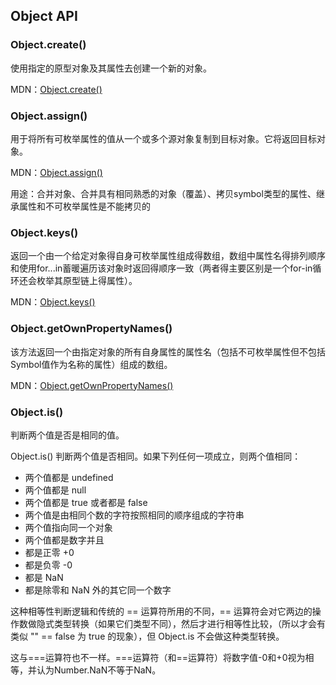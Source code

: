 ## Object API
### Object.create()
使用指定的原型对象及其属性去创建一个新的对象。

MDN：[Object.create()](https://developer.mozilla.org/zh-CN/docs/Web/JavaScript/Reference/Global_Objects/Object/create)

### Object.assign()
用于将所有可枚举属性的值从一个或多个源对象复制到目标对象。它将返回目标对象。

MDN：[Object.assign()](https://developer.mozilla.org/zh-CN/docs/Web/JavaScript/Reference/Global_Objects/Object/assign)

用途：合并对象、合并具有相同熟悉的对象（覆盖）、拷贝symbol类型的属性、继承属性和不可枚举属性是不能拷贝的

### Object.keys()
返回一个由一个给定对象得自身可枚举属性组成得数组，数组中属性名得排列顺序和使用for...in蓄暖遍历该对象时返回得顺序一致（两者得主要区别是一个for-in循环还会枚举其原型链上得属性）。

MDN：[Object.keys()](https://developer.mozilla.org/zh-CN/docs/Web/JavaScript/Reference/Global_Objects/Object/keys)

### Object.getOwnPropertyNames()
该方法返回一个由指定对象的所有自身属性的属性名（包括不可枚举属性但不包括Symbol值作为名称的属性）组成的数组。

MDN：[Object.getOwnPropertyNames()](https://developer.mozilla.org/zh-CN/docs/Web/JavaScript/Reference/Global_Objects/Object/getOwnPropertyNames)

### Object.is()
判断两个值是否是相同的值。

Object.is() 判断两个值是否相同。如果下列任何一项成立，则两个值相同：

- 两个值都是 undefined
- 两个值都是 null
- 两个值都是 true 或者都是 false
- 两个值是由相同个数的字符按照相同的顺序组成的字符串
- 两个值指向同一个对象
- 两个值都是数字并且
- 都是正零 +0
- 都是负零 -0
- 都是 NaN
- 都是除零和 NaN 外的其它同一个数字

这种相等性判断逻辑和传统的 == 运算符所用的不同，== 运算符会对它两边的操作数做隐式类型转换（如果它们类型不同），然后才进行相等性比较，（所以才会有类似 "" == false 为 true 的现象），但 Object.is 不会做这种类型转换。

这与===运算符也不一样。===运算符（和==运算符）将数字值-0和+0视为相等，并认为Number.NaN不等于NaN。
